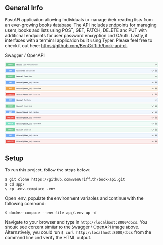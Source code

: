 ## General Info

FastAPI application allowing individuals to manage their reading lists from an ever-growing books database. The API includes endpoints for managing users, books and lists using POST, GET, PATCH, DELETE and PUT with additional endpoints for user password encryption and OAuth. Lastly, it interfaces with a terminal application built using Typer. Please feel free to check it out here: https://github.com/BenGriffith/book-api-cli.

Swagger / OpenAPI

![Swagger](images/swagger.png "Swagger / OpenAPI")

## Setup
To run this project, follow the steps below:
```
$ git clone https://github.com/BenGriffith/book-api.git
$ cd app/
$ cp .env-template .env
```

Open .env, populate the environment variables and continue with the following command:
```
$ docker-compose --env-file app/.env up -d
```

Navigate to your browser and type in `http://localhost:8000/docs`. You should see content similar to the Swagger / OpenAPI image above. Alternatively, you could run `$ curl http://localhost:8000/docs` from the command line and verify the HTML output.